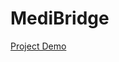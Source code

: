 # MediBridge
<a href="https://drive.google.com/file/d/1QzSo70ph7f8tfwNr6fn4pi-Yla7jeJCO/view?usp=drive_link">Project Demo</a>
